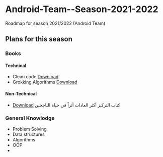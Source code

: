 # Android-Team--Season-2021-2022
Roadmap for season 2021/2022 (Android Team)

## Plans for this season 

### Books 

#### Technical 
- Clean code [Download](https://enos.itcollege.ee/~jpoial/oop/naited/Clean%20Code.pdf)
- Grokking Algorithms [Download](https://edu.anarcho-copy.org/Algorithm/grokking-algorithms-illustrated-programmers-curious.pdf)

#### Non-Technical 
- [Download](https://www.noor-book.com/%D9%83%D8%AA%D8%A7%D8%A8-%D8%A7%D9%84%D8%AA%D8%B1%D9%83%D9%8A%D8%B2-%D8%A7%D9%83%D8%AB%D8%B1-%D8%A7%D9%84%D8%B9%D8%A7%D8%AF%D8%A7%D8%AA-%D8%A7%D8%AB%D8%B1%D8%A7-%D9%81%D9%8A-%D8%AD%D9%8A%D8%A7%D9%87-%D8%A7%D9%84%D9%86%D8%A7%D8%AC%D8%AD%D9%8A%D9%86-pdf) كتاب التركيز أكثر العادات أثراً في حياة الناجحين
 


### General Knowlodge 
- Problem Solving 
- Data structures 
- Algorithms 
- OOP 
- 

